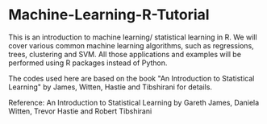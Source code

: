 # Machine-Learning-R-Tutorial

This is an introduction to machine learning/ statistical learning in R. We will cover various common machine learning algorithms, such as regressions, trees, clustering and SVM. All those applications and examples will be performed using R packages instead of Python.

The codes used here are based on the book "An Introduction to Statistical Learning" by James, Witten, Hastie and Tibshirani for details. 

Reference: An Introduction to Statistical Learning by Gareth James, Daniela Witten, Trevor Hastie and Robert Tibshirani
